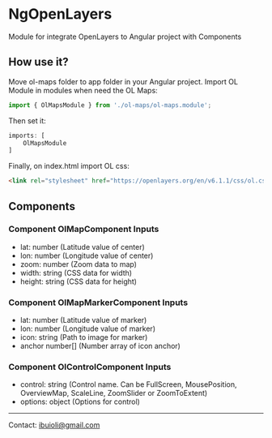 # NgOpenLayers

Module for integrate OpenLayers to Angular project with Components

## How use it?

Move ol-maps folder to app folder in your Angular project. Import OL Module in modules when need the OL Maps:

```typescript
import { OlMapsModule } from './ol-maps/ol-maps.module';
```

Then set it:

```typescript
imports: [
    OlMapsModule
]
```

Finally, on index.html import OL css:

```html
<link rel="stylesheet" href="https://openlayers.org/en/v6.1.1/css/ol.css" type="text/css">
```
## Components
### Component OlMapComponent Inputs

* lat: number (Latitude value of center)
* lon: number (Longitude value of center)
* zoom: number (Zoom data to map)
* width: string (CSS data for width)
* height: string (CSS data for height)

### Component OlMapMarkerComponent Inputs

* lat: number (Latitude value of marker)
* lon: number (Longitude value of marker)
* icon: string (Path to image for marker)
* anchor number[] (Number array of icon anchor)

### Component OlControlComponent Inputs

* control: string (Control name. Can be FullScreen, MousePosition, OverviewMap, ScaleLine, ZoomSlider or ZoomToExtent)
* options: object (Options for control)

---
Contact: ibuioli@gmail.com
